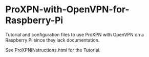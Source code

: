 # ProXPN-with-OpenVPN-for-Raspberry-Pi
Tutorial and configuration files to use ProXPN with OpenVPN on a Raspberry Pi since they lack documentation.

See ProXPNINstructions.html for the Tutorial.
